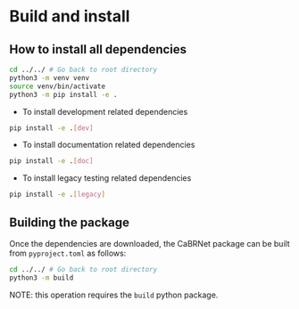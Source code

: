 # Build and install

## How to install all dependencies

```bash
cd ../../ # Go back to root directory
python3 -m venv venv
source venv/bin/activate
python3 -m pip install -e .
```

- To install development related dependencies

```bash
pip install -e .[dev]
```

- To install documentation related dependencies

```bash
pip install -e .[doc]
```

- To install legacy testing related dependencies

```bash
pip install -e .[legacy]
```

## Building the package

Once the dependencies are downloaded, the CaBRNet package can be built from
`pyproject.toml` as follows:

```bash
cd ../../ # Go back to root directory
python3 -m build
```

NOTE: this operation requires the `build` python package.
